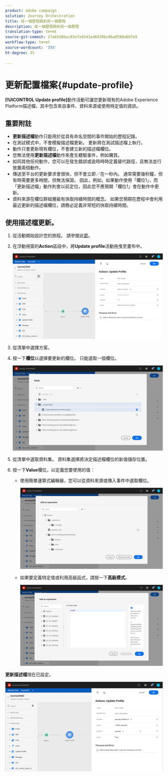 ```yaml
---
product: adobe campaign
solution: Journey Orchestration
title: 從一個歷程跳到另一個歷程
description: 從一個歷程跳到另一個歷程
translation-type: tm+mt
source-git-commit: 27a65d8bac83e7a9343ad68306c06a0590a607e9
workflow-type: tm+mt
source-wordcount: '355'
ht-degree: 3%

---
```



# 更新配置檔案{#update-profile}

**[!UICONTROL Update profile]**&#x200B;動作活動可讓您更新現有的Adobe Experience Platform描述檔，其中包含來自事件、資料來源或使用特定值的資訊。

## 重要附註

* **更新描述檔**&#x200B;動作只能用於從具有命名空間的事件開始的歷程記錄。
* 在測試模式中，不會模擬描述檔更新。 更新將在測試描述檔上執行。
* 動作只會更新現有欄位，不會建立新的描述檔欄位。
* 您無法使用&#x200B;**更新描述檔**&#x200B;動作來產生體驗事件，例如購買。
* 如同其他任何動作，您可以在發生錯誤或逾時時時定義替代路徑，且無法並行放置兩個動作。
* 傳送至平台的更新要求會很快，但不會立即／在一秒內。 通常需要幾秒鐘，但有時需要更多時間，但無法保證。 因此，例如，如果動作使用「欄位1」，而「更新描述檔」動作則會以前定位，因此您不應預期「欄位1」會在動作中更新。
* 資料來源在欄位群組層級有快取持續時間的概念。 如果您預期在歷程中會利用最近更新的描述檔欄位，請務必定義非常短的快取持續時間。

## 使用描述檔更新。

1. 從活動開始設計您的旅程。 請參閱此[節](../building-journeys/journey.md)。

1. 在浮動視窗的&#x200B;**Action**&#x200B;區段中，將&#x200B;**Update profile**&#x200B;活動拖曳至畫布中。

   ![](../assets/profileupdate0.png)

1. 從清單中選擇方案。

1. 按一下&#x200B;**欄位**&#x200B;以選擇要更新的欄位。 只能選取一個欄位。

   ![](../assets/profileupdate2.png)

1. 從清單中選取資料集。 資料集選擇將決定描述檔欄位的新值儲存位置。

1. 按一下&#x200B;**Value**&#x200B;欄位，以定義您要使用的值：

   * 使用簡單運算式編輯器，您可以從資料來源或傳入事件中選取欄位。

      ![](../assets/profileupdate4.png)

   * 如果要定義特定值或利用高級函式，請按一下&#x200B;**高級模式**。

      ![](../assets/profileupdate3.png)

**更新描述檔**&#x200B;現在已設定。

![](../assets/profileupdate1.png)
